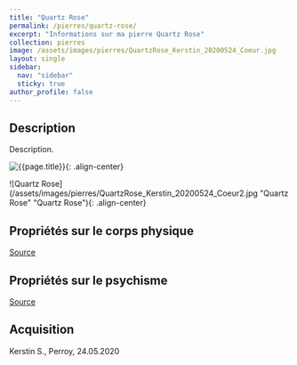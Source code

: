 ```yaml
---
title: "Quartz Rose"
permalink: /pierres/quartz-rose/
excerpt: "Informations sur ma pierre Quartz Rose"
collection: pierres
image: /assets/images/pierres/QuartzRose_Kerstin_20200524_Coeur.jpg
layout: single
sidebar:
  nav: "sidebar"
  sticky: true
author_profile: false
---
```


## Description
Description.

![{{page.title}}]({{page.image}} "Quartz Rose"){: .align-center}

![Quartz Rose](/assets/images/pierres/QuartzRose_Kerstin_20200524_Coeur2.jpg "Quartz Rose" "Quartz Rose"){: .align-center}


## Propriétés sur le corps physique


[Source](https://)


## Propriétés sur le psychisme


[Source](https://)

## Acquisition
Kerstin S., Perroy, 24.05.2020
